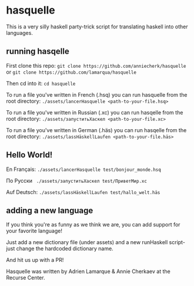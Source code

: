 # hasquelle

This is a very silly haskell party-trick script for translating haskell into other languages.

## running hasqelle

First clone this repo:
```git clone https://github.com/anniecherk/hasquelle```
or
```git clone https://github.com/lamarqua/hasquelle```

Then cd into it:
```cd hasquelle```

To run a file you've written in French (.hsq) you can run hasquelle from the root directory:
```./assets/lancerHasquelle <path-to-your-file.hsq>```

To run a file you've written in Russian (.xc) you can run hasqelle from the root directory:
```./assets/запуститьХаскел <path-to-your-file.xc>```

To run a file you've written in German (.häs) you can run hasqelle from the root directory:
```./assets/lassHäskellLaufen <path-to-your-file.häs>```

## Hello World!
En Français:
```./assets/lancerHasquelle test/bonjour_monde.hsq```

По Русски
``` ./assets/запуститьХаскел test/ПриветМир.хс```

Auf Deutsch:
```./assets/lassHäskellLaufen test/hallo_welt.häs```

## adding a new language

If you think you're as funny as we think we are, you can add support for your favorite language!

Just add a new dictionary file (under assets) and a new runHaskell script- just change the hardcoded dictionary name.

And hit us up with a PR!




Hasquelle was written by Adrien Lamarque & Annie Cherkaev at the Recurse Center.
